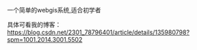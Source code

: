 一个简单的webgis系统,适合初学者

具体可看我的博客：https://blog.csdn.net/2301_78796401/article/details/135980798?spm=1001.2014.3001.5502

